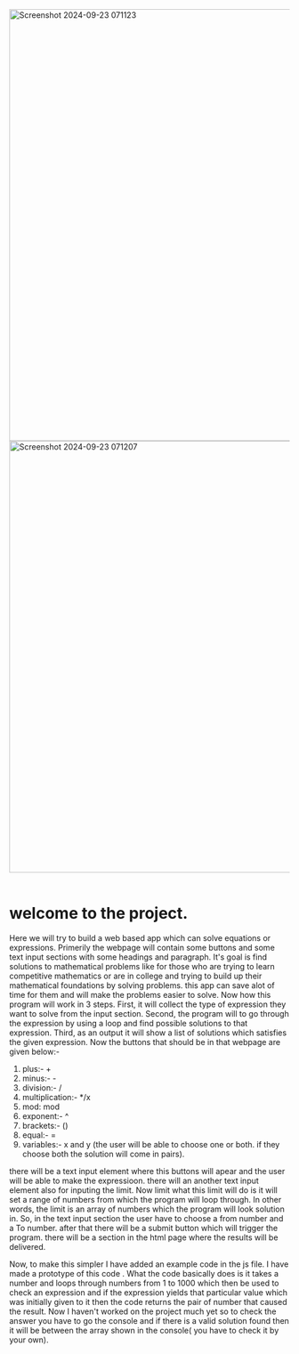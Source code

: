 <img width="776" alt="Screenshot 2024-09-23 071123" src="https://github.com/user-attachments/assets/587502b4-02a6-4fda-86cc-812ee61411b4">
<img width="776" alt="Screenshot 2024-09-23 071207" src="https://github.com/user-attachments/assets/0906c12a-4ad0-4130-950a-aa699f236ecc">





</br>
</br>
<h1>welcome to the project.</h1> 
Here we will try to build a web based app which can solve equations or expressions. Primerily the webpage will contain some buttons and some text input sections with some headings and paragraph. It's goal is find solutions to mathematical problems like for those who are trying to learn competitive mathematics or are in college and trying to build up their mathematical foundations by solving problems. this app can save alot of time for them and will make the problems easier to solve. Now how this program will work in 3 steps. First, it will collect the type of expression they want to solve from the input section. Second, the program will to go through the expression by using a loop and find possible solutions to that expression. Third, as an output it will show a list of solutions which satisfies the given expression. Now the buttons that should  be in that webpage are given below:-

1. plus:- +
2. minus:- -
3. division:- /
4. multiplication:- */x
5. mod: mod
6. exponent:- ^
7. brackets:- ()
8. equal:- =
9. variables:- x and y (the user will be able to choose one or both. if they choose both the solution will come in pairs).

there will be a text input element where this buttons will apear and the user will be able to make the expressioon. there will an another text input element also for inputing the limit. Now limit what this limit will do is it will set a range of numbers from which the program will loop through. In other words, the limit is an array of numbers which the program will look solution in. So, in the text input section the user have to choose a from number and a To number. after that there will be a submit button
which will trigger the program. there will be a section in the html page where the results will be delivered.

Now, to make this simpler I have added an example code in the js file. I have made a prototype of this code . What the code basically does is it takes a number and loops through numbers from 1 to 1000 which then be used to check an expression and if the expression yields that particular value which was initially given to it then the code returns the pair of number that caused the result. Now I haven't worked on the project much yet so to check the answer  you have to go the console and if there is a valid solution found then it will be between the array shown in the console( you have to check it by your own). 
</br>


